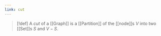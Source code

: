 ```yaml
---
link: cut
---
```

>[!def]
>A *cut* of a [[Graph]] is a [[Partition]] of the [[node]]s $V$ into two [[Set]]s $S$ and $V-S$. 
